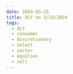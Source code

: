 ```yaml
---
date: 2024-03-15
title: XLY on 3/15/2024
tags: 
  - XLY
  - consumer
  - discretionary
  - select
  - sector
  - equities
  - sell
---
```

<div class="post">
<snapshot-grid 
    :reports="['2024/03/14/CTA/XLY', '2024/03/15/CTA/XLY', '2024/03/15/MTP/XLY']"
    chart="2024/03/15/Chart/XLY"
/>
<p>

</p>
<p>

</p>
</div>